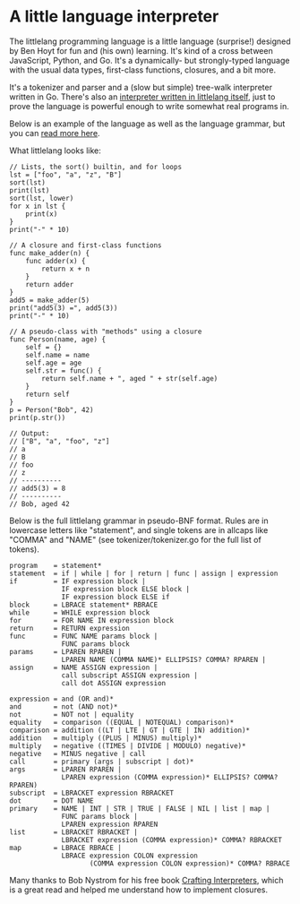 # A little language interpreter

The littlelang programming language is a little language (surprise!) designed
by Ben Hoyt for fun and (his own) learning. It's kind of a cross between
JavaScript, Python, and Go. It's a dynamically- but strongly-typed language
with the usual data types, first-class functions, closures, and a bit more.

It's a tokenizer and parser and a (slow but simple) tree-walk interpreter
written in Go. There's also an [interpreter written in littlelang
itself](https://github.com/benhoyt/littlelang/blob/master/littlelang.ll), just
to prove the language is powerful enough to write somewhat real programs in.

Below is an example of the language as well as the language grammar, but you
can [read more here](http://benhoyt.com/writings/littlelang/).

What littlelang looks like:

```
// Lists, the sort() builtin, and for loops
lst = ["foo", "a", "z", "B"]
sort(lst)
print(lst)
sort(lst, lower)
for x in lst {
    print(x)
}
print("-" * 10)

// A closure and first-class functions
func make_adder(n) {
    func adder(x) {
        return x + n
    }
    return adder
}
add5 = make_adder(5)
print("add5(3) =", add5(3))
print("-" * 10)

// A pseudo-class with "methods" using a closure
func Person(name, age) {
    self = {}
    self.name = name
    self.age = age
    self.str = func() {
        return self.name + ", aged " + str(self.age)
    }
    return self
}
p = Person("Bob", 42)
print(p.str())

// Output:
// ["B", "a", "foo", "z"]
// a
// B
// foo
// z
// ----------
// add5(3) = 8
// ----------
// Bob, aged 42
```

Below is the full littlelang grammar in pseudo-BNF format. Rules are in
lowercase letters like "statement", and single tokens are in allcaps like
"COMMA" and "NAME" (see tokenizer/tokenizer.go for the full list of tokens).

```
program    = statement*
statement  = if | while | for | return | func | assign | expression
if         = IF expression block |
             IF expression block ELSE block |
             IF expression block ELSE if
block      = LBRACE statement* RBRACE
while      = WHILE expression block
for        = FOR NAME IN expression block
return     = RETURN expression
func       = FUNC NAME params block |
             FUNC params block
params     = LPAREN RPAREN |
             LPAREN NAME (COMMA NAME)* ELLIPSIS? COMMA? RPAREN |
assign     = NAME ASSIGN expression |
             call subscript ASSIGN expression |
             call dot ASSIGN expression

expression = and (OR and)*
and        = not (AND not)*
not        = NOT not | equality
equality   = comparison ((EQUAL | NOTEQUAL) comparison)*
comparison = addition ((LT | LTE | GT | GTE | IN) addition)*
addition   = multiply ((PLUS | MINUS) multiply)*
multiply   = negative ((TIMES | DIVIDE | MODULO) negative)*
negative   = MINUS negative | call
call       = primary (args | subscript | dot)*
args       = LPAREN RPAREN |
             LPAREN expression (COMMA expression)* ELLIPSIS? COMMA? RPAREN)
subscript  = LBRACKET expression RBRACKET
dot        = DOT NAME
primary    = NAME | INT | STR | TRUE | FALSE | NIL | list | map |
             FUNC params block |
             LPAREN expression RPAREN
list       = LBRACKET RBRACKET |
             LBRACKET expression (COMMA expression)* COMMA? RBRACKET
map        = LBRACE RBRACE |
             LBRACE expression COLON expression
                    (COMMA expression COLON expression)* COMMA? RBRACE
```

Many thanks to Bob Nystrom for his free book
[Crafting Interpreters](http://www.craftinginterpreters.com/), which is a
great read and helped me understand how to implement closures.

